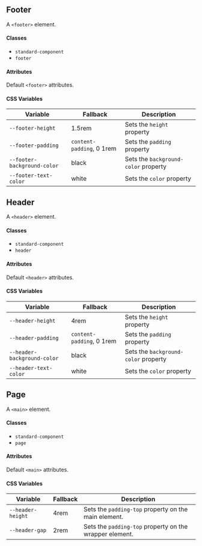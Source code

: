 ## Footer

A `<footer>` element.

#### Classes

-   `standard-component`
-   `footer`

#### Attributes

Default `<footer>` attributes.

#### CSS Variables

| Variable                    | Fallback                  | Description                          |
| --------------------------- | ------------------------- | ------------------------------------ |
| `--footer-height`           | 1.5rem                    | Sets the `height` property           |
| `--footer-padding`          | `content-padding`, 0 1rem | Sets the `padding` property          |
| `--footer-background-color` | black                     | Sets the `background-color` property |
| `--footer-text-color`       | white                     | Sets the `color` property            |

## Header

A `<header>` element.

#### Classes

-   `standard-component`
-   `header`

#### Attributes

Default `<header>` attributes.

#### CSS Variables

| Variable                    | Fallback                  | Description                          |
| --------------------------- | ------------------------- | ------------------------------------ |
| `--header-height`           | 4rem                      | Sets the `height` property           |
| `--header-padding`          | `content-padding`, 0 1rem | Sets the `padding` property          |
| `--header-background-color` | black                     | Sets the `background-color` property |
| `--header-text-color`       | white                     | Sets the `color` property            |

## Page

A `<main>` element.

#### Classes

-   `standard-component`
-   `page`

#### Attributes

Default `<main>` attributes.

#### CSS Variables

| Variable          | Fallback | Description                                             |
| ----------------- | -------- | ------------------------------------------------------- |
| `--header-height` | 4rem     | Sets the `padding-top` property on the main element.    |
| `--header-gap`    | 2rem     | Sets the `padding-top` property on the wrapper element. |
